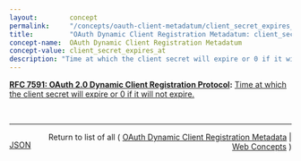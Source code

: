```yaml
---
layout:        concept
permalink:     "/concepts/oauth-client-metadatum/client_secret_expires_at"
title:         "OAuth Dynamic Client Registration Metadatum: client_secret_expires_at"
concept-name:  OAuth Dynamic Client Registration Metadatum
concept-value: client_secret_expires_at
description: "Time at which the client secret will expire or 0 if it will not expire."
---
```


**[RFC 7591: OAuth 2.0 Dynamic Client Registration Protocol](/specs/IETF/RFC/7591 "This specification defines mechanisms for dynamically registering OAuth 2.0 clients with authorization servers. Registration requests send a set of desired client metadata values to the authorization server. The resulting registration responses return a client identifier to use at the authorization server and the client metadata values registered for the client. The client can then use this registration information to communicate with the authorization server using the OAuth 2.0 protocol. This specification also defines a set of common client metadata fields and values for clients to use during registration."):** [Time at which the client secret will expire or 0 if it will not expire.](http://tools.ietf.org/html/rfc7591#section-3.2.1 "Read documentation for OAuth Dynamic Client Registration Metadatum &#34;client_secret_expires_at&#34;")

<br/>
<hr/>

<p style="float : left"><a href="./client_secret_expires_at.json" title="JSON representing this particular Web Concept value">JSON</a></p>
<p style="text-align: right">Return to list of all ( <a href="../oauth-client-metadata">OAuth Dynamic Client Registration Metadata</a> | <a href="../">Web Concepts</a> )</p>
